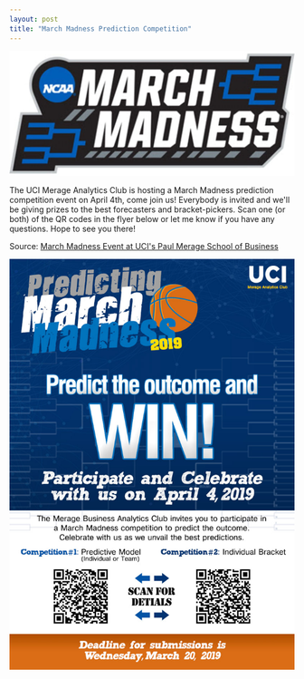 ```yaml
---
layout: post
title: "March Madness Prediction Competition"
---
```


![](https://raw.githubusercontent.com/JavOrraca/Home/gh-pages/assets/img/MarchMadnessLogo.jpg)

The UCI Merage Analytics Club is hosting a March Madness prediction competition event on April 4th, come join us! Everybody is invited and we'll be giving prizes to the best forecasters and bracket-pickers. Scan one (or both) of the QR codes in the flyer below or let me know if you have any questions. Hope to see you there!

Source: [March Madness Event at UCI's Paul Merage School of Business](https://merage.uci.edu/events/2019/04/march-madness-competition.html)

![](https://raw.githubusercontent.com/JavOrraca/Home/gh-pages/assets/img/MAC_MarchMadness_Email_Flyer.jpg)
